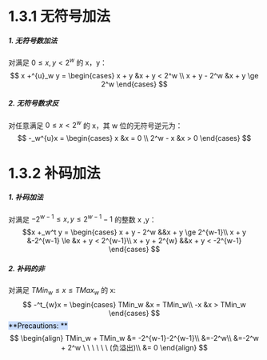# 1.3.1 无符号加法
##### 1. 无符号数加法
对满足 $0 \le x,y < 2^w$ 的 x，y：
$$
x +^{u}_w y = 
\begin{cases}
x + y &x + y < 2^w \\
x + y - 2^w &x + y \ge 2^w
\end{cases}
$$
##### 2. 无符号数求反
对任意满足 $0 \le x < 2^w$ 的 x，其 w 位的无符号逆元为：
$$
-_w^{u}x = 
\begin{cases}
x &x = 0 \\
2^w - x &x > 0
\end{cases}
$$

# 1.3.2 补码加法
##### 1. 补码加法
对满足 $-2^{w-1} \le x,y \le 2^{w-1} - 1$ 的整数 x ,y：
$$x +_w^t y = 
\begin{cases}
x + y - 2^w   &&x + y \ge 2^{w-1}\\
x + y &-2^{w-1} \le &x + y < 2^{w-1}\\
x + y + 2^{w} &&x + y < -2^{w-1}
\end{cases}
$$

##### 2. 补码的非
对满足 $TMin_w \le x \le TMax_w$ 的 x:
$$
-^t_{w}x = 
\begin{cases}
TMin_w  &x = TMin_w\\
-x &x > TMin_w
\end{cases}
$$
<mark style="background: #ADCCFFA6;">**Precautions: **</mark>
$$
\begin{align}
TMin_w + TMin_w &= -2^{w-1}-2^{w-1}\\
&=-2^w\\
&=-2^w + 2^w \ \ \ \ \ \ (负溢出)\\
&= 0
\end{align}
$$

